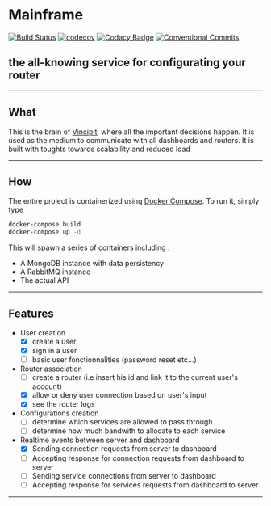# Mainframe

[![Build Status](https://travis-ci.com/vivitek/backend.svg?branch=master)](https://travis-ci.com/vivitek/backend)
[![codecov](https://codecov.io/gh/vivitek/backend/branch/master/graph/badge.svg?token=K2LBBMXQWU)](https://codecov.io/gh/vivitek/backend)
[![Codacy Badge](https://api.codacy.com/project/badge/Grade/b49ce173f43e49e89951935ef9a868a4)](https://www.codacy.com/gh/vivitek/backend?utm_source=github.com&amp;utm_medium=referral&amp;utm_content=vivitek/backend&amp;utm_campaign=Badge_Grade)
[![Conventional Commits](https://img.shields.io/badge/Conventional%20Commits-1.0.0-yellow.svg)](https://conventionalcommits.org)


## the all-knowing service for configurating your router

---

## What

This is the brain of [Vincipit](https://vincipit.com), where all the important decisions happen. It is used as the medium to communicate with all dashboards and routers. It is built with toughts towards scalability and reduced load

---

## How

The entire project is containerized using [Docker Compose](https://docs.docker.com/compose/). To run it, simply type

```sh
docker-compose build
docker-compose up -d
```

This will spawn a series of containers including :

- A MongoDB instance with data persistency
- A RabbitMQ instance
- The actual API

---

## Features

- User creation
  - [x] create a user
  - [x] sign in a user
  - [ ] basic user fonctionnalities (password reset etc...)
- Router association
  - [ ] create a router (i.e insert his id and link it to the current user's account)
  - [x] allow or deny user connection based on user's input
  - [x] see the router logs
- Configurations creation
  - [ ] determine which services are allowed to pass through
  - [ ] determine how much bandwith to allocate to each service
- Realtime events between server and dashboard
  - [x] Sending connection requests from server to dashboard
  - [ ] Accepting response for connection requests from dashboard to server
  - [ ] Sending service connections from server to dashboard
  - [ ] Accepting response for services requests from dashboard to server
---
